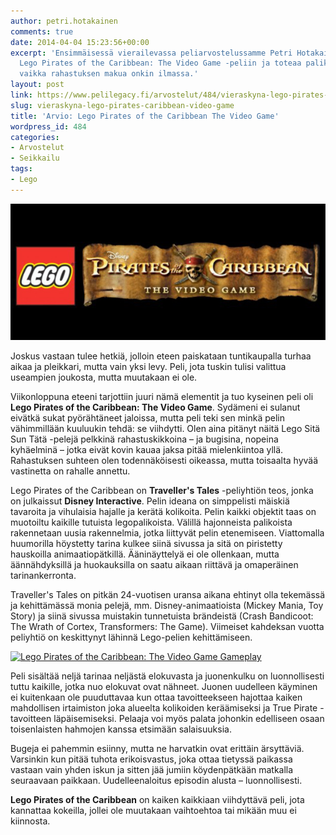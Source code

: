 ```yaml
---
author: petri.hotakainen
comments: true
date: 2014-04-04 15:23:56+00:00
excerpt: 'Ensimmäisessä vierailevassa peliarvostelussamme Petri Hotakainen tarttuu
  Lego Pirates of the Caribbean: The Video Game -peliin ja toteaa palikoiden viihdyttävän
  vaikka rahastuksen makua onkin ilmassa.'
layout: post
link: https://www.pelilegacy.fi/arvostelut/484/vieraskyna-lego-pirates-caribbean-video-game
slug: vieraskyna-lego-pirates-caribbean-video-game
title: 'Arvio: Lego Pirates of the Caribbean The Video Game'
wordpress_id: 484
categories:
- Arvostelut
- Seikkailu
tags:
- Lego
---
```


[![Lego Pirates of the Caribbean: The Video Game](/uploads/2014/04/lego_pirates_of_the_caribbean2.jpg)](/uploads/2014/04/lego_pirates_of_the_caribbean2.jpg)



Joskus vastaan tulee hetkiä, jolloin eteen paiskataan tuntikaupalla turhaa aikaa ja pleikkari, mutta vain yksi levy. Peli, jota tuskin tulisi valittua useampien joukosta, mutta muutakaan ei ole.





Viikonloppuna eteeni tarjottiin juuri nämä elementit ja tuo kyseinen peli oli **Lego Pirates of the Caribbean: The Video Game**. Sydämeni ei sulanut eivätkä sukat pyörähtäneet jaloissa, mutta peli teki sen minkä pelin vähimmillään kuuluukin tehdä: se viihdytti. Olen aina pitänyt näitä Lego Sitä Sun Tätä -pelejä pelkkinä rahastuskikkoina – ja bugisina, nopeina kyhäelminä – jotka eivät kovin kauaa jaksa pitää mielenkiintoa yllä. Rahastuksen suhteen olen todennäköisesti oikeassa, mutta toisaalta hyvää vastinetta on rahalle annettu.





Lego Pirates of the Caribbean on **Traveller's Tales** -peliyhtiön teos, jonka on julkaissut **Disney Interactive**. Pelin ideana on simppelisti mäiskiä tavaroita ja vihulaisia hajalle ja kerätä kolikoita. Pelin kaikki objektit taas on muotoiltu kaikille tutuista legopalikoista. Välillä hajonneista palikoista rakennetaan uusia rakennelmia, jotka liittyvät pelin etenemiseen. Viattomalla huumorilla höystetty tarina kulkee siinä sivussa ja sitä on piristetty hauskoilla animaatiopätkillä. Ääninäyttelyä ei ole ollenkaan, mutta äännähdyksillä ja huokauksilla on saatu aikaan riittävä ja omaperäinen tarinankerronta.





Traveller's Tales on pitkän 24-vuotisen uransa aikana ehtinyt olla tekemässä ja kehittämässä monia pelejä, mm. Disney-animaatioista (Mickey Mania, Toy Story) ja siinä sivussa muistakin tunnetuista brändeistä (Crash Bandicoot: The Wrath of Cortex, Transformers: The Game). Viimeiset kahdeksan vuotta peliyhtiö on keskittynyt lähinnä Lego-pelien kehittämiseen.





[![Lego Pirates of the Caribbean: The Video Game Gameplay](/uploads/2014/04/lego_pirates_of_the_caribbean1-600x337.jpg)](/uploads/2014/04/lego_pirates_of_the_caribbean1.jpg)





Peli sisältää neljä tarinaa neljästä elokuvasta ja juonenkulku on luonnollisesti tuttu kaikille, jotka nuo elokuvat ovat nähneet. Juonen uudelleen käyminen ei kuitenkaan ole puuduttavaa kun ottaa tavoitteekseen hajottaa kaiken mahdollisen irtaimiston joka alueelta kolikoiden keräämiseksi ja True Pirate -tavoitteen läpäisemiseksi. Pelaaja voi myös palata johonkin edelliseen osaan toisenlaisten hahmojen kanssa etsimään salaisuuksia.





Bugeja ei pahemmin esiinny, mutta ne harvatkin ovat erittäin ärsyttäviä. Varsinkin kun pitää tuhota erikoisvastus, joka ottaa tietyssä paikassa vastaan vain yhden iskun ja sitten jää jumiin köydenpätkään matkalla seuraavaan paikkaan. Uudelleenaloitus episodin alusta – luonnollisesti.





**Lego Pirates of the Caribbean** on kaiken kaikkiaan viihdyttävä peli, jota kannattaa kokeilla, jollei ole muutakaan vaihtoehtoa tai mikään muu ei kiinnosta.
